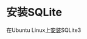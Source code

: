 
# 安装SQLite

在Ubuntu Linux上[安装](https://www.tutorialspoint.com/sqlite/sqlite_installation.htm)SQLite3
